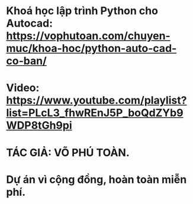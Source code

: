# Khoá học lập trình Python cho Autocad: https://vophutoan.com/chuyen-muc/khoa-hoc/python-auto-cad-co-ban/
# Video: https://www.youtube.com/playlist?list=PLcL3_fhwREnJ5P_boQdZYb9WDP8tGh9pi
# TÁC GIẢ: VÕ PHÚ TOÀN.
# Dự án vì cộng đồng, hoàn toàn miễn phí.
